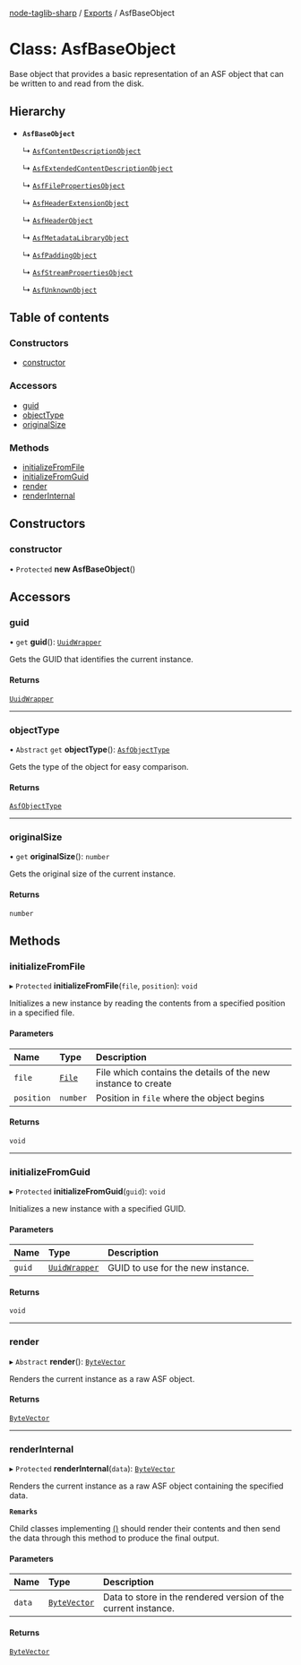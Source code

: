 [node-taglib-sharp](../README.md) / [Exports](../modules.md) / AsfBaseObject

# Class: AsfBaseObject

Base object that provides a basic representation of an ASF object that can be written to and
read from the disk.

## Hierarchy

- **`AsfBaseObject`**

  ↳ [`AsfContentDescriptionObject`](AsfContentDescriptionObject.md)

  ↳ [`AsfExtendedContentDescriptionObject`](AsfExtendedContentDescriptionObject.md)

  ↳ [`AsfFilePropertiesObject`](AsfFilePropertiesObject.md)

  ↳ [`AsfHeaderExtensionObject`](AsfHeaderExtensionObject.md)

  ↳ [`AsfHeaderObject`](AsfHeaderObject.md)

  ↳ [`AsfMetadataLibraryObject`](AsfMetadataLibraryObject.md)

  ↳ [`AsfPaddingObject`](AsfPaddingObject.md)

  ↳ [`AsfStreamPropertiesObject`](AsfStreamPropertiesObject.md)

  ↳ [`AsfUnknownObject`](AsfUnknownObject.md)

## Table of contents

### Constructors

- [constructor](AsfBaseObject.md#constructor)

### Accessors

- [guid](AsfBaseObject.md#guid)
- [objectType](AsfBaseObject.md#objecttype)
- [originalSize](AsfBaseObject.md#originalsize)

### Methods

- [initializeFromFile](AsfBaseObject.md#initializefromfile)
- [initializeFromGuid](AsfBaseObject.md#initializefromguid)
- [render](AsfBaseObject.md#render)
- [renderInternal](AsfBaseObject.md#renderinternal)

## Constructors

### constructor

• `Protected` **new AsfBaseObject**()

## Accessors

### guid

• `get` **guid**(): [`UuidWrapper`](UuidWrapper.md)

Gets the GUID that identifies the current instance.

#### Returns

[`UuidWrapper`](UuidWrapper.md)

---

### objectType

• `Abstract` `get` **objectType**(): [`AsfObjectType`](../enums/AsfObjectType.md)

Gets the type of the object for easy comparison.

#### Returns

[`AsfObjectType`](../enums/AsfObjectType.md)

---

### originalSize

• `get` **originalSize**(): `number`

Gets the original size of the current instance.

#### Returns

`number`

## Methods

### initializeFromFile

▸ `Protected` **initializeFromFile**(`file`, `position`): `void`

Initializes a new instance by reading the contents from a specified position in a specified
file.

#### Parameters

| Name       | Type              | Description                                                   |
| :--------- | :---------------- | :------------------------------------------------------------ |
| `file`     | [`File`](File.md) | File which contains the details of the new instance to create |
| `position` | `number`          | Position in `file` where the object begins                    |

#### Returns

`void`

---

### initializeFromGuid

▸ `Protected` **initializeFromGuid**(`guid`): `void`

Initializes a new instance with a specified GUID.

#### Parameters

| Name   | Type                            | Description                       |
| :----- | :------------------------------ | :-------------------------------- |
| `guid` | [`UuidWrapper`](UuidWrapper.md) | GUID to use for the new instance. |

#### Returns

`void`

---

### render

▸ `Abstract` **render**(): [`ByteVector`](ByteVector.md)

Renders the current instance as a raw ASF object.

#### Returns

[`ByteVector`](ByteVector.md)

---

### renderInternal

▸ `Protected` **renderInternal**(`data`): [`ByteVector`](ByteVector.md)

Renders the current instance as a raw ASF object containing the specified data.

**`Remarks`**

Child classes implementing [()](AsfBaseObject.md#render) should render their contents and then
send the data through this method to produce the final output.

#### Parameters

| Name   | Type                          | Description                                                    |
| :----- | :---------------------------- | :------------------------------------------------------------- |
| `data` | [`ByteVector`](ByteVector.md) | Data to store in the rendered version of the current instance. |

#### Returns

[`ByteVector`](ByteVector.md)
